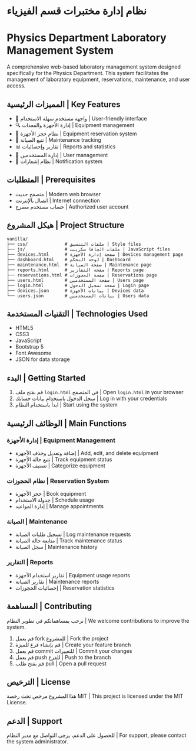 # نظام إدارة مختبرات قسم الفيزياء

# Physics Department Laboratory Management System

A comprehensive web-based laboratory management system designed specifically for the Physics Department. This system facilitates the management of laboratory equipment, reservations, maintenance, and user access.

## المميزات الرئيسية | Key Features

- 📱 واجهة مستخدم سهلة الاستخدام | User-friendly interface
- 🔍 إدارة الأجهزة والمعدات | Equipment management
- 📅 نظام حجز الأجهزة | Equipment reservation system
- 🔧 تتبع الصيانة | Maintenance tracking
- 📊 تقارير وإحصائيات | Reports and statistics
- 👥 إدارة المستخدمين | User management
- 🔔 نظام إشعارات | Notification system

## المتطلبات | Prerequisites

- متصفح حديث | Modern web browser
- اتصال بالإنترنت | Internet connection
- حساب مستخدم مصرح | Authorized user account

## هيكل المشروع | Project Structure

```
vanilla/
├── css/              # ملفات التنسيق | Style files
├── js/               # ملفات الجافا سكريبت | JavaScript files
├── devices.html      # صفحة إدارة الأجهزة | Devices management page
├── dashboard.html    # لوحة التحكم | Dashboard
├── maintenance.html  # صفحة الصيانة | Maintenance page
├── reports.html      # صفحة التقارير | Reports page
├── reservations.html # صفحة الحجوزات | Reservations page
├── users.html        # صفحة المستخدمين | Users page
├── login.html        # صفحة تسجيل الدخول | Login page
├── devices.json      # بيانات الأجهزة | Devices data
└── users.json        # بيانات المستخدمين | Users data
```

## التقنيات المستخدمة | Technologies Used

- HTML5
- CSS3
- JavaScript
- Bootstrap 5
- Font Awesome
- JSON for data storage

## البدء | Getting Started

1. قم بفتح ملف `login.html` في المتصفح | Open `login.html` in your browser
2. سجل الدخول باستخدام بيانات حسابك | Log in with your credentials
3. ابدأ باستخدام النظام | Start using the system

## الوظائف الرئيسية | Main Functions

### إدارة الأجهزة | Equipment Management

- إضافة وتعديل وحذف الأجهزة | Add, edit, and delete equipment
- تتبع حالة الأجهزة | Track equipment status
- تصنيف الأجهزة | Categorize equipment

### نظام الحجوزات | Reservation System

- حجز الأجهزة | Book equipment
- جدولة الاستخدام | Schedule usage
- إدارة المواعيد | Manage appointments

### الصيانة | Maintenance

- تسجيل طلبات الصيانة | Log maintenance requests
- متابعة حالة الصيانة | Track maintenance status
- سجل الصيانة | Maintenance history

### التقارير | Reports

- تقارير استخدام الأجهزة | Equipment usage reports
- تقارير الصيانة | Maintenance reports
- إحصائيات الحجوزات | Reservation statistics

## المساهمة | Contributing

نرحب بمساهماتكم في تطوير النظام | We welcome contributions to improve the system.

1. قم بعمل fork للمشروع | Fork the project
2. قم بإنشاء فرع للميزة | Create your feature branch
3. قم بعمل commit للتغييرات | Commit your changes
4. قم بعمل push للفرع | Push to the branch
5. قم بفتح طلب pull | Open a pull request

## الترخيص | License

هذا المشروع مرخص تحت رخصة MIT | This project is licensed under the MIT License.

## الدعم | Support

للحصول على الدعم، يرجى التواصل مع مدير النظام | For support, please contact the system administrator.
